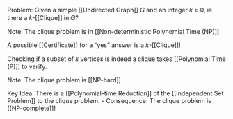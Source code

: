 Problem: Given a simple [[Undirected Graph]] 𝐺 and an integer 𝑘 ≥ 0, is there a 𝑘-[[Clique]] in 𝐺?

Note: The clique problem is in [[Non-deterministic Polynomial Time (NP)]]

A possible [[Certificate]] for a “yes” answer is a 𝑘-[[Clique]]! 

Checking if a subset of 𝑘 vertices is indeed a clique takes [[Polynomial Time (P)]] to verify.

Note: The clique problem is [[NP-hard]].

Key Idea: There is a [[Polynomial-time Reduction]] of the [[Independent Set Problem]] to the clique problem.
	- Consequence: The clique problem is [[NP-complete]]!